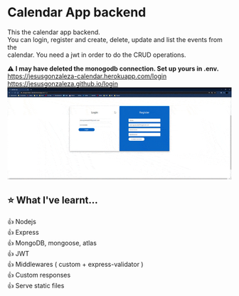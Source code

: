 # Calendar App backend
This the calendar app backend. \
You can login, register and create, delete, update and list the events from the\
calendar. You need a jwt in order to do the CRUD operations.

:warning: **I may have deleted the monogodb connection. Set up yours in .env.** \
https://jesusgonzaleza-calendar.herokuapp.com/login \
https://jesusgonzaleza.github.io/login
![](demo.gif)

## :star: What I've learnt...

:+1: Nodejs \
:+1: Express \
:+1: MongoDB, mongoose, atlas \
:+1: JWT \
:+1: Middlewares ( custom + express-validator ) \
:+1: Custom responses \
:+1: Serve static files 
